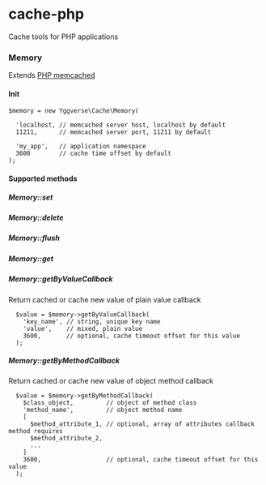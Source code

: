 # cache-php
Cache tools for PHP applications

### Memory

Extends [PHP memcached](https://www.php.net/manual/en/book.memcached.php)

#### Init

```
$memory = new Yggverse\Cache\Memory(

  'localhost, // memcached server host, localhost by default
  11211,      // memcached server port, 11211 by default

  'my_app',   // application namespace
  3600        // cache time offset by default
);
```

#### Supported methods

##### Memory::set

##### Memory::delete

##### Memory::flush

##### Memory::get

##### Memory::getByValueCallback

Return cached or cache new value of plain value callback

```
  $value = $memory->getByValueCallback(
    'key_name', // string, unique key name
    'value',    // mixed, plain value
    3600,       // optional, cache timeout offset for this value
  );
```

##### Memory::getByMethodCallback

Return cached or cache new value of object method callback

```
  $value = $memory->getByMethodCallback(
    $class_object,         // object of method class
    'method_name',         // object method name
    [
      $method_attribute_1, // optional, array of attributes callback method requires
      $method_attribute_2,
      ...
    ]
    3600,                  // optional, cache timeout offset for this value
  );
```